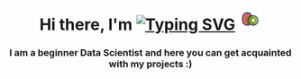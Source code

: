 



<h1 align="center">Hi there, I'm <a href="http://prostokrutoi.site/" target="_blank"><a href="https://git.io/typing-svg"><img src="https://readme-typing-svg.herokuapp.com?font=Ga+Maamli&pause=1000&color=CB17C4&background=FFFFFF00&random=false&width=435&lines=README+%D0%BA+%D0%9F%D1%80%D0%BE%D0%B5%D0%BA%D1%82%D1%83+%D0%BF%D0%BE+%D0%BF%D0%B0%D1%80%D1%81%D0%B8%D0%BD%D0%B3%D1%83+HH.ru;Zabrodivshiy+Kivi" alt="Typing SVG" /></a></a> 
<img src="https://github.com/Raffilach/Raffilach/raw/main/free-animated-icon-kiwi-16059963.gif" width="40px"/></h1>
<h3 align="center">I am a beginner Data Scientist and here you can get acquainted with my projects :)</h3>
